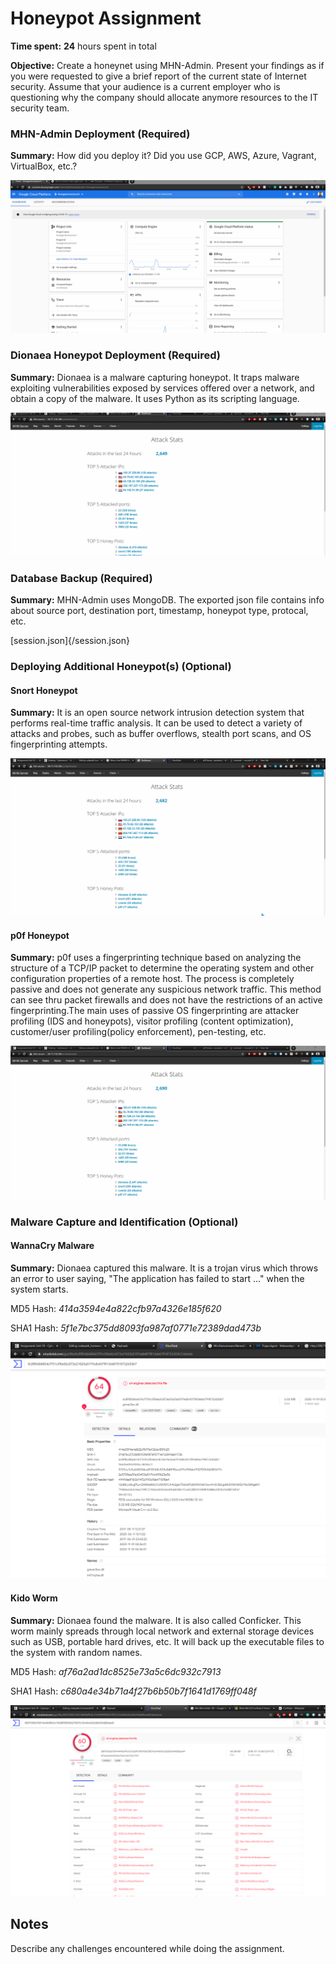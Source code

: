 # Honeypot Assignment

**Time spent:** **24** hours spent in total

**Objective:** Create a honeynet using MHN-Admin. Present your findings as if you were requested to give a brief report of the current state of Internet security. Assume that your audience is a current employer who is questioning why the company should allocate anymore resources to the IT security team.

### MHN-Admin Deployment (Required)

**Summary:** How did you deploy it? Did you use GCP, AWS, Azure, Vagrant, VirtualBox, etc.?

<img src="mhn-admin.gif">

### Dionaea Honeypot Deployment (Required)

**Summary:** Dionaea is a malware capturing honeypot. It traps malware exploiting vulnerabilities exposed by services offered over a network, and obtain a copy of the malware. It uses Python as its scripting language.

<img src="dionaea-honeypot.gif">

### Database Backup (Required) 

**Summary:** MHN-Admin uses MongoDB. The exported json file contains info about source port, destination port, timestamp, honeypot type, protocal, etc.

[session.json]{/session.json}

### Deploying Additional Honeypot(s) (Optional)

#### Snort Honeypot

**Summary:** It is an open source network intrusion detection system that performs real-time traffic analysis. It can be used to detect a variety of attacks and probes, such as buffer overflows, stealth port scans, and OS fingerprinting attempts.

<img src="snort-honeypot.gif">

#### p0f Honeypot

**Summary:** p0f uses a fingerprinting technique based on analyzing the structure of a TCP/IP packet to determine  the  operating  system and other configuration properties of a remote host. The process is completely passive and does not generate any suspicious  network  traffic. This method can see thru packet firewalls and does not have the restrictions of an active fingerprinting.The main uses of passive OS fingerprinting are attacker profiling (IDS and honeypots), visitor profiling (content optimization), customer/user profiling(policy enforcement), pen-testing, etc.

<img src="p0f-honeypot.gif">

### Malware Capture and Identification (Optional)

#### WannaCry Malware

**Summary:** Dionaea captured this malware. It is a trojan virus which throws an error to user saying, "The application has failed to start ..." when the system starts.

MD5 Hash: *414a3594e4a822cfb97a4326e185f620*

SHA1 Hash: *5f1e7bc375dd8093fa987af0771e72389dad473b*

<img src="wannacry-malware.png">

#### Kido Worm

**Summary:** Dionaea found the malware. It is also called Conficker. This worm mainly spreads through local network and external storage devices such as USB, portable hard drives, etc. It will back up the executable files to the system with random names.

MD5 Hash: *af76a2ad1dc8525e73a5c6dc932c7913*

SHA1 Hash: *c680a4e34b71a4f27b6b50b7f1641d1769ff048f*

<img src="kido-malware.png">

## Notes

Describe any challenges encountered while doing the assignment.
